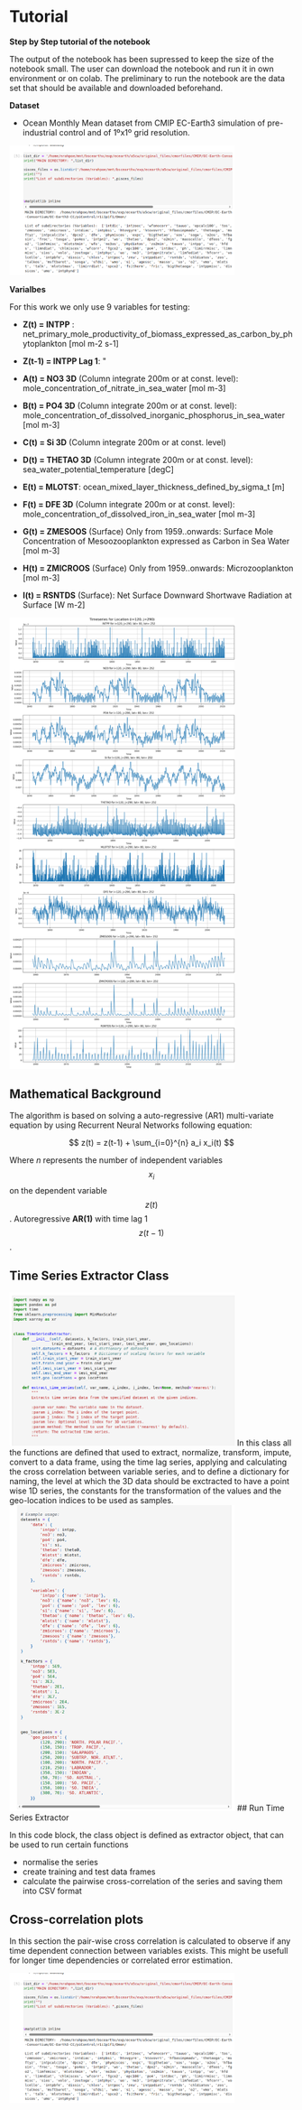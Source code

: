 # Tutorial

**Step by Step tutorial of the notebook**

The output of the notebook has been supressed to keep the size of the notebook small. The user can download the notebook and run it in own environment or on colab.
The preliminary to run the notebook are the data set that should be available and downloaded beforehand.

**Dataset**
  
- Ocean Monthly Mean dataset from CMIP EC-Earth3 simulation of pre-industrial control and of 1ºx1º grid resolution.
 <img src="./plots/data.png" alt="Data Set" width="400"> 

**Varialbes**

For this work we only use 9 variables for testing:

- **Z(t) = INTPP** : net_primary_mole_productivity_of_biomass_expressed_as_carbon_by_phytoplankton [mol m-2 s-1]

- **Z(t-1) = INTPP Lag 1**: "

- **A(t) = NO3 3D** (Column integrate 200m or at const. level): mole_concentration_of_nitrate_in_sea_water [mol m-3]

- **B(t) = PO4 3D** (Column integrate 200m or at const. level): mole_concentration_of_dissolved_inorganic_phosphorus_in_sea_water [mol m-3]

- **C(t) = Si 3D** (Column integrate 200m or at const. level)

- **D(t) = THETAO 3D** (Column integrate 200m or at const. level): sea_water_potential_temperature [degC]

- **E(t) = MLOTST**: ocean_mixed_layer_thickness_defined_by_sigma_t [m]

- **F(t) = DFE 3D** (Column integrate 200m or at const. level): mole_concentration_of_dissolved_iron_in_sea_water [mol m-3]

- **G(t) = ZMESOOS** (Surface) Only from 1959..onwards: Surface Mole Concentration of Mesoozooplankton expressed as Carbon in Sea Water [mol m-3]

- **H(t) = ZMICROOS** (Surface) Only from 1959..onwards: Microzooplankton [mol m-3]

- **I(t) = RSNTDS** (Surface): Net Surface Downward Shortwave Radiation at Surface [W m-2]

<img src="./plots/timeseries.png" alt="Data Set" width="400"> 

## Mathematical Background

The algorithm is based on solving a auto-regressive (AR1) multi-variate equation by using Recurrent Neural Networks following equation:

$$
z(t) = z(t-1) + \sum_{i=0}^{n} a_i x_i(t)
$$

Where $n$ represents the number of independent variables $$x_i$$ on the dependent variable $$z(t)$$. Autoregressive **AR(1)** with time lag 1 $$z(t-1)$$.


## Time Series Extractor Class
 <img src="./plots/timeseriesextractor.png" alt="Data Set" width="400"> 
In this class all the functions are defined that used to extract, normalize, transform, impute, convert to a data frame, using the time lag series, applying and calculating the cross correlation between variable series, and to define a dictionary for naming, the level at which the 3D data should be exctracted to have a point wise 1D series, the constants for the transformation of the values and the geo-location indices to be used as samples.
 <img src="./plots/dictionary.png" alt="Data Set" width="400"> 
## Run Time Series Extractor

In this code block, the class object is defined as extractor object, that can  be used to run certain functions
- normalise the series
- create training and test data frames
- calculate the pairwise cross-correlation of the series and saving them into CSV format

## Cross-correlation plots

In this section the pair-wise cross correlation is calculated to observe if any time dependent connection between variables exists. This might be usefull for longer time dependencies or correlated error estimation.

 <img src="./plots/data.png" alt="Data Set" width="400"> 

